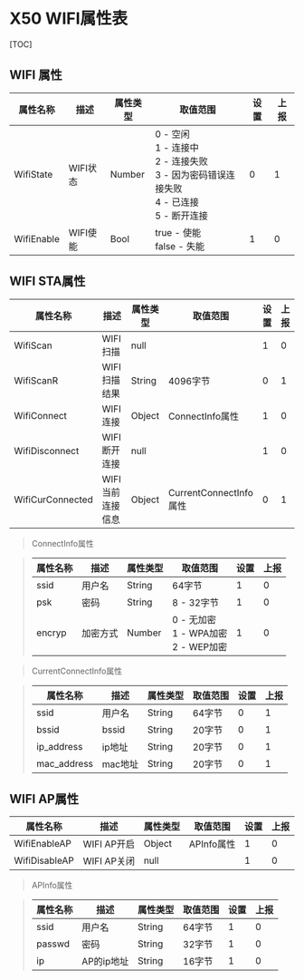 # X50 WIFI属性表

[TOC]

## WIFI 属性
| 属性名称   | 描述     | 属性类型 | 取值范围                                                       | 设置 |  上报 |
| ---------- | -------- | -------- | ------------------------------------------------------------ | ---- | ---- | 
| WifiState  | WIFI状态 | Number   | 0 - 空闲<br>1 - 连接中<br>2 - 连接失败<br>3 - 因为密码错误连接失败<br>4 - 已连接<br>5 - 断开连接 | 0    | 1    |
| WifiEnable | WIFI使能 | Bool     | true - 使能<br>false - 失能                                  | 1    | 0    |

## WIFI STA属性
| 属性名称           | 描述             | 属性类型 | 取值范围               | 设置 | 上报 |
| ------------------ | ---------------- | -------- | ---------------------- | ---- | ---- |
| WifiScan           | WIFI扫描         | null     |                        | 1    | 0    |
| WifiScanR          | WIFI扫描结果     | String   | 4096字节               | 0    | 1    |
| WifiConnect        | WIFI连接         | Object   | ConnectInfo属性        | 1    | 0    |
| WifiDisconnect     | WIFI断开连接     | null     |                        | 1    | 0    |
| WifiCurConnected | WIFI当前连接信息 | Object   | CurrentConnectInfo属性 | 0    | 1    |

> ConnectInfo属性

> | 属性名称 | 描述     | 属性类型 | 取值范围                                   | 设置 | 上报 |
> | -------- | -------- | -------- | ------------------------------------------ | ---- | ---- |
> | ssid     | 用户名   | String   | 64字节                                     | 1    | 0    |
> | psk      | 密码     | String   | 8 - 32字节                                     | 1    | 0    |
> | encryp   | 加密方式 | Number   | 0 - 无加密<br/>1 - WPA加密<br/>2 - WEP加密 | 1    | 0    |

> CurrentConnectInfo属性

> | 属性名称    | 描述    | 属性类型 | 取值范围 | 设置 | 上报 |
> | ----------- | ------- | -------- | -------- | ---- | ---- |
> | ssid        | 用户名  | String   | 64字节   | 0    | 1    |
> | bssid       | bssid   | String   | 20字节   | 0    | 1    |
> | ip_address  | ip地址  | String   | 20字节   | 0    | 1    |
> | mac_address | mac地址 | String   | 20字节   | 0    | 1    |

## WIFI AP属性
| 属性名称      | 描述        | 属性类型 | 取值范围   | 设置 | 上报 |
| ------------- | ----------- | -------- | ---------- | ---- | ---- |
| WifiEnableAP  | WIFI AP开启 | Object   | APInfo属性 | 1    | 0    |
| WifiDisableAP | WIFI AP关闭 | null     |            | 1    | 0    |
> APInfo属性

> | 属性名称 | 描述       | 属性类型 | 取值范围 | 设置 | 上报 |
> | -------- | ---------- | -------- | -------- | ---- | ---- |
> | ssid     | 用户名     | String   | 64字节   | 1    | 0    |
> | passwd   | 密码       | String   | 32字节   | 1    | 0    |
> | ip       | AP的ip地址 | String   | 16字节   | 1    | 0    |

